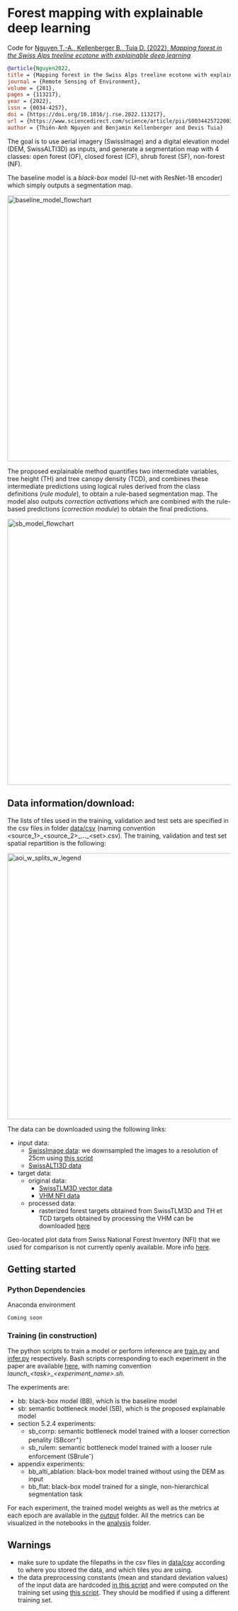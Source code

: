 # Forest mapping with explainable deep learning

Code for [Nguyen T.-A., Kellenberger B., Tuia D. (2022), *Mapping forest in the Swiss Alps treeline ecotone with explainable deep learning*](https://doi.org/10.1016/j.rse.2022.113217)


```bibtex
@article{Nguyen2022,
title = {Mapping forest in the Swiss Alps treeline ecotone with explainable deep learning},
journal = {Remote Sensing of Environment},
volume = {281},
pages = {113217},
year = {2022},
issn = {0034-4257},
doi = {https://doi.org/10.1016/j.rse.2022.113217},
url = {https://www.sciencedirect.com/science/article/pii/S0034425722003248},
author = {Thiên-Anh Nguyen and Benjamin Kellenberger and Devis Tuia}
```

The goal is to use aerial imagery (SwissImage) and a digital elevation model (DEM, SwissALTI3D) as inputs, and generate a segmentation map with 4 classes: open forest (OF), closed forest (CF), shrub forest (SF), non-forest (NF). 

The baseline model is a *black-box* model (U-net with ResNet-18 encoder) which simply outputs a segmentation map.

<img width="600" alt="baseline_model_flowchart" src="https://user-images.githubusercontent.com/74596540/188879045-2d3f2ba7-b6d2-4780-bcd3-ed65d0e16777.png">

The proposed explainable method quantifies two intermediate variables, tree height (TH) and tree canopy density (TCD), and combines these intermediate predictions using logical rules derived from the class definitions (*rule module*), to obtain a rule-based segmentation map. The model also outputs *correction activations* which are combined with the rule-based predictions (*correction module*) to obtain the final predictions. 

<img width="600" alt="sb_model_flowchart" src="https://user-images.githubusercontent.com/74596540/188879233-5a9ba1f0-2658-40ba-8f94-a046f59eca89.png">

## Data information/download:

The lists of tiles used in the training, validation and test sets are specified in the csv files in folder [data/csv](data/csv) (naming convention <source_1>\_<source_2>\_...\_\<set>.csv). The training, validation and test set spatial repartition is the following:

<img width="600" alt="aoi_w_splits_w_legend" src="https://user-images.githubusercontent.com/74596540/188885021-eb64ce92-25f3-44a3-b798-8158bc36d350.png">

The data can be downloaded using the following links:
- input data:
  - [SwissImage data](https://www.swisstopo.admin.ch/en/geodata/images/ortho/swissimage10.html#download): we downsampled the images to a resolution of 25cm using [this script](data/SI_processing/downsample_SI2017.py)
  - [SwissALTI3D data](https://www.swisstopo.admin.ch/en/geodata/height/alti3d.html#download)
- target data:
  - original data:
    - [SwissTLM3D vector data](https://www.swisstopo.admin.ch/en/geodata/landscape/tlm3d.html#download)
    - [VHM NFI data](https://www.envidat.ch/dataset/vegetation-height-model-nfi)
  - processed data:
    - rasterized forest targets obtained from SwissTLM3D and TH et TCD targets obtained by processing the VHM can be downloaded [here](https://drive.google.com/file/d/1zBDuug1I3j_N27uj6FXKR7EniK7ED47o/view?usp=sharing)

Geo-located plot data from Swiss National Forest Inventory (NFI) that we used for comparison is not currently openly available. More info [here](https://lfi.ch/lfi/lfi-en.php).

## Getting started


### Python Dependencies

Anaconda environment
```
Coming soon
```

### Training (in construction)

The python scripts to train a model or perform inference are [train.py](train.py) and [infer.py](infer.py) respectively. Bash scripts corresponding to each experiment in the paper are available [here](launch_scripts/), with naming convention *launch\_\<task>\_<experiment\_name>.sh*.

The experiments are:
  - bb: black-box model (BB), which is the baseline model
  - sb: semantic bottleneck model (SB), which is the proposed explainable model
  - section 5.2.4 experiments:
    - sb_corrp: semantic bottleneck model trained with a looser correction penality (SBcorr<sup>+</sup>)
    - sb_rulem: semantic bottleneck model trained with a looser rule enforcement (SBrule<sup>-</sup>)
  - appendix experiments:
    - bb_alti_ablation: black-box model trained without using the DEM as input
    - bb_flat: black-box model trained for a single, non-hierarchical segmentation task
  
For each experiment, the trained model weights as well as the metrics at each epoch are available in the [output](output/) folder. All the metrics can be visualized in the notebooks in the [analysis](analysis/) folder.
  
## Warnings
- make sure to update the filepaths in the csv files in [data/csv](data/csv) according to where you stored the data, and which tiles you are using.
- the data preprocessing constants (mean and standard deviation values) of the input data are hardcoded [in this script](utils/ExpUtils.py) and were computed on the training set using [this script](data/get_statistics.py). They should be modified if using a different training set.
